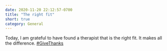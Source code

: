 ```yaml
---
date: 2020-11-20 22:12:57-0700
title: "The right fit"
short: true
category: General
---
```


Today, I am grateful to have found a therapist that is the right fit. It makes all the difference. [#GiveThanks](https://www.churchofjesuschrist.org/inspiration/the-story-behind-my-global-prayer-of-gratitude)